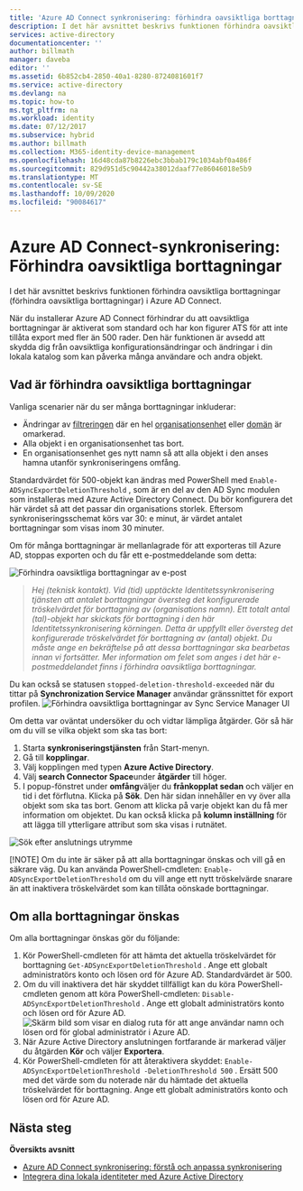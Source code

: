 ```yaml
---
title: 'Azure AD Connect synkronisering: förhindra oavsiktliga borttagningar | Microsoft Docs'
description: I det här avsnittet beskrivs funktionen förhindra oavsiktliga borttagningar (förhindra oavsiktliga borttagningar) i Azure AD Connect.
services: active-directory
documentationcenter: ''
author: billmath
manager: daveba
editor: ''
ms.assetid: 6b852cb4-2850-40a1-8280-8724081601f7
ms.service: active-directory
ms.devlang: na
ms.topic: how-to
ms.tgt_pltfrm: na
ms.workload: identity
ms.date: 07/12/2017
ms.subservice: hybrid
ms.author: billmath
ms.collection: M365-identity-device-management
ms.openlocfilehash: 16d48cda87b8226ebc3bbab179c1034abf0a486f
ms.sourcegitcommit: 829d951d5c90442a38012daaf77e86046018e5b9
ms.translationtype: MT
ms.contentlocale: sv-SE
ms.lasthandoff: 10/09/2020
ms.locfileid: "90084617"
---
```

# <a name="azure-ad-connect-sync-prevent-accidental-deletes"></a>Azure AD Connect-synkronisering: Förhindra oavsiktliga borttagningar
I det här avsnittet beskrivs funktionen förhindra oavsiktliga borttagningar (förhindra oavsiktliga borttagningar) i Azure AD Connect.

När du installerar Azure AD Connect förhindrar du att oavsiktliga borttagningar är aktiverat som standard och har kon figurer ATS för att inte tillåta export med fler än 500 rader. Den här funktionen är avsedd att skydda dig från oavsiktliga konfigurationsändringar och ändringar i din lokala katalog som kan påverka många användare och andra objekt.

## <a name="what-is-prevent-accidental-deletes"></a>Vad är förhindra oavsiktliga borttagningar
Vanliga scenarier när du ser många borttagningar inkluderar:

* Ändringar av [filtreringen](how-to-connect-sync-configure-filtering.md) där en hel [organisationsenhet](how-to-connect-sync-configure-filtering.md#organizational-unitbased-filtering) eller [domän](how-to-connect-sync-configure-filtering.md#domain-based-filtering) är omarkerad.
* Alla objekt i en organisationsenhet tas bort.
* En organisationsenhet ges nytt namn så att alla objekt i den anses hamna utanför synkroniseringens omfång.

Standardvärdet för 500-objekt kan ändras med PowerShell med `Enable-ADSyncExportDeletionThreshold` , som är en del av den AD Sync modulen som installeras med Azure Active Directory Connect. Du bör konfigurera det här värdet så att det passar din organisations storlek. Eftersom synkroniseringsschemat körs var 30: e minut, är värdet antalet borttagningar som visas inom 30 minuter.

Om för många borttagningar är mellanlagrade för att exporteras till Azure AD, stoppas exporten och du får ett e-postmeddelande som detta:

![Förhindra oavsiktliga borttagningar av e-post](./media/how-to-connect-sync-feature-prevent-accidental-deletes/email.png)

> *Hej (teknisk kontakt). Vid (tid) upptäckte Identitetssynkronisering tjänsten att antalet borttagningar översteg det konfigurerade tröskelvärdet för borttagning av (organisations namn). Ett totalt antal (tal)-objekt har skickats för borttagning i den här Identitetssynkronisering körningen. Detta är uppfyllt eller översteg det konfigurerade tröskelvärdet för borttagning av (antal) objekt. Du måste ange en bekräftelse på att dessa borttagningar ska bearbetas innan vi fortsätter. Mer information om felet som anges i det här e-postmeddelandet finns i förhindra oavsiktliga borttagningar.*
>
> 

Du kan också se statusen `stopped-deletion-threshold-exceeded` när du tittar på **Synchronization Service Manager** användar gränssnittet för export profilen.
![Förhindra oavsiktliga borttagningar av Sync Service Manager UI](./media/how-to-connect-sync-feature-prevent-accidental-deletes/syncservicemanager.png)

Om detta var oväntat undersöker du och vidtar lämpliga åtgärder. Gör så här om du vill se vilka objekt som ska tas bort:

1. Starta **synkroniseringstjänsten** från Start-menyn.
2. Gå till **kopplingar**.
3. Välj kopplingen med typen **Azure Active Directory**.
4. Välj **search Connector Space**under **åtgärder** till höger.
5. I popup-fönstret under **omfång**väljer du **frånkopplat sedan** och väljer en tid i det förflutna. Klicka på **Sök**. Den här sidan innehåller en vy över alla objekt som ska tas bort. Genom att klicka på varje objekt kan du få mer information om objektet. Du kan också klicka på **kolumn inställning** för att lägga till ytterligare attribut som ska visas i rutnätet.

![Sök efter anslutnings utrymme](./media/how-to-connect-sync-feature-prevent-accidental-deletes/searchcs.png)

[!NOTE] Om du inte är säker på att alla borttagningar önskas och vill gå en säkrare väg. Du kan använda PowerShell-cmdleten: `Enable-ADSyncExportDeletionThreshold` om du vill ange ett nytt tröskelvärde snarare än att inaktivera tröskelvärdet som kan tillåta oönskade borttagningar. 

## <a name="if-all-deletes-are-desired"></a>Om alla borttagningar önskas
Om alla borttagningar önskas gör du följande:

1. Kör PowerShell-cmdleten för att hämta det aktuella tröskelvärdet för borttagning `Get-ADSyncExportDeletionThreshold` . Ange ett globalt administratörs konto och lösen ord för Azure AD. Standardvärdet är 500.
2. Om du vill inaktivera det här skyddet tillfälligt kan du köra PowerShell-cmdleten genom att köra PowerShell-cmdleten: `Disable-ADSyncExportDeletionThreshold` . Ange ett globalt administratörs konto och lösen ord för Azure AD.
   ![Skärm bild som visar en dialog ruta för att ange användar namn och lösen ord för global administratör i Azure AD.](./media/how-to-connect-sync-feature-prevent-accidental-deletes/credentials.png)
3. När Azure Active Directory anslutningen fortfarande är markerad väljer du åtgärden **Kör** och väljer **Exportera**.
4. Kör PowerShell-cmdleten för att återaktivera skyddet: `Enable-ADSyncExportDeletionThreshold -DeletionThreshold 500` . Ersätt 500 med det värde som du noterade när du hämtade det aktuella tröskelvärdet för borttagning. Ange ett globalt administratörs konto och lösen ord för Azure AD.

## <a name="next-steps"></a>Nästa steg
**Översikts avsnitt**

* [Azure AD Connect synkronisering: förstå och anpassa synkronisering](how-to-connect-sync-whatis.md)
* [Integrera dina lokala identiteter med Azure Active Directory](whatis-hybrid-identity.md)
